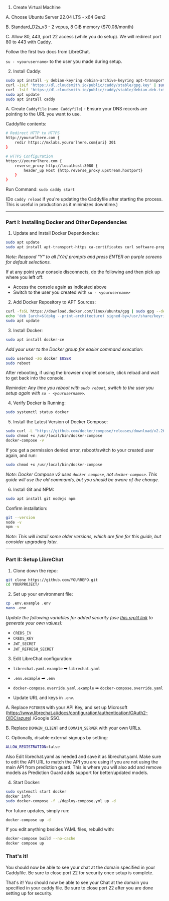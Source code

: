 1. Create Virtual Machine

A. Choose Ubuntu Server 22.04 LTS - x64 Gen2

B. Standard_D2s_v3 - 2 vcpus, 8 GiB memory ($70.08/month)

C. Allow 80, 443, port 22 access (while you do setup). We will redirect port 80 to 443 with Caddy.

Follow the first two docs from LibreChat.

`su - <yourusername>` to the user you made during setup.

2. Install Caddy:

```bash
sudo apt install -y debian-keyring debian-archive-keyring apt-transport-https curl
curl -1sLf 'https://dl.cloudsmith.io/public/caddy/stable/gpg.key' | sudo gpg --dearmor -o /usr/share/keyrings/caddy-stable-archive-keyring.gpg
curl -1sLf 'https://dl.cloudsmith.io/public/caddy/stable/debian.deb.txt' | sudo tee /etc/apt/sources.list.d/caddy-stable.list
sudo apt update
sudo apt install caddy
```

A. Create `Caddyfile` (`nano Caddyfile`) - Ensure your DNS records are pointing to the URL you want to use.

Caddyfile contents:

```bash
# Redirect HTTP to HTTPS
http://yoururlhere.com {
    redir https://mxlabs.yoururlhere.com{uri} 301
}

# HTTPS Configuration
https://yoururlhere.com {
    reverse_proxy http://localhost:3080 {
        header_up Host {http.reverse_proxy.upstream.hostport}
    }
}
```

Run Command: `sudo caddy start`

(Do `caddy reload` if you're updating the Caddyfile after starting the process. This is useful in production as it minimizes downtime.)

---

### Part I: Installing Docker and Other Dependencies

1. Update and Install Docker Dependencies:

```bash
sudo apt update
sudo apt install apt-transport-https ca-certificates curl software-properties-common gnupg lsb-release
```

_Note: Respond "Y" to all [Y/n] prompts and press ENTER on purple screens for default selections._

If at any point your console disconnects, do the following and then pick up where you left off:
- Access the console again as indicated above
- Switch to the user you created with `su - <yourusername>`

2. Add Docker Repository to APT Sources:

```bash
curl -fsSL https://download.docker.com/linux/ubuntu/gpg | sudo gpg --dearmor -o /usr/share/keyrings/docker-archive-keyring.gpg
echo 'deb [arch=$(dpkg --print-architecture) signed-by=/usr/share/keyrings/docker-archive-keyring.gpg] https://download.docker.com/linux/ubuntu $(lsb_release -cs) stable' | sudo tee /etc/apt/sources.list.d/docker.list > /dev/null
sudo apt update
```

3. Install Docker:

```bash
sudo apt install docker-ce
```

_Add your user to the Docker group for easier command execution:_

```bash
sudo usermod -aG docker $USER
sudo reboot
```

After rebooting, if using the browser droplet console, click reload and wait to get back into the console.

_Reminder: Any time you reboot with `sudo reboot`, switch to the user you setup again with `su - <yourusername>`._

4. Verify Docker is Running:

```bash
sudo systemctl status docker
```

5. Install the Latest Version of Docker Compose:

```bash
sudo curl -L "https://github.com/docker/compose/releases/download/v2.26.1/docker-compose-$(uname -s)-$(uname -m)" -o /usr/local/bin/docker-compose
sudo chmod +x /usr/local/bin/docker-compose
docker-compose -v
```

If you get a permission denied error, reboot/switch to your created user again, and run:

```bash
sudo chmod +x /usr/local/bin/docker-compose
```

_Note: Docker Compose v2 uses `docker compose`, not `docker-compose`. This guide will use the old commands, but you should be aware of the change._

6. Install Git and NPM:

```bash
sudo apt install git nodejs npm
```

Confirm installation:

```bash
git --version
node -v
npm -v
```

_Note: This will install some older versions, which are fine for this guide, but consider upgrading later._

---

### Part II: Setup LibreChat

1. Clone down the repo:

```bash
git clone https://github.com/YOURREPO.git
cd YOURPROJECT/
```

2. Set up your environment file:

```bash
cp .env.example .env
nano .env
```

_Update the following variables for added security (use [this replit link](https://replit.com/@daavila/crypto#index.js) to generate your own values):_

- `CREDS_IV`
- `CREDS_KEY`
- `JWT_SECRET`
- `JWT_REFRESH_SECRET`

3. Edit LibreChat configuration:

- `librechat.yaml.example` ➡ `librechat.yaml`
- `.env.example` ➡ `.env`
- `docker-compose.override.yaml.example` ➡ `docker-compose.override.yaml`

- Update URL and keys in `.env`.

A. Replace `PGTOKEN` with your API Key, and set up Microsoft (https://www.librechat.ai/docs/configuration/authentication/OAuth2-OIDC/azure) /Google SSO.

B. Replace `DOMAIN_CLIENT` and `DOMAIN_SERVER` with your own URLs. 

C. Optionally, disable external signups by setting:

```bash
ALLOW_REGISTRATION=false
```

Also Edit librechat.yaml as needed and save it as librechat.yaml. Make sure to edit the API URL to match the API you are using if you are not using the main API from prediction guard. This is where you will also add and remove models as Prediction Guard adds support for better/updated models. 



4. Start Docker:

```bash
sudo systemctl start docker
docker info
sudo docker-compose -f ./deploy-compose.yml up -d
```

For future updates, simply run:

```bash
docker-compose up -d
```

If you edit anything besides YAML files, rebuild with:

```bash
docker-compose build --no-cache
docker compose up
```

### That's it!

You should now be able to see your chat at the domain specified in your Caddyfile. Be sure to close port 22 for security once setup is complete.


That's it! You should now be able to see your Chat at the domain you specified in your caddy file. Be sure to close port 22 after you are done setting up for security.  
